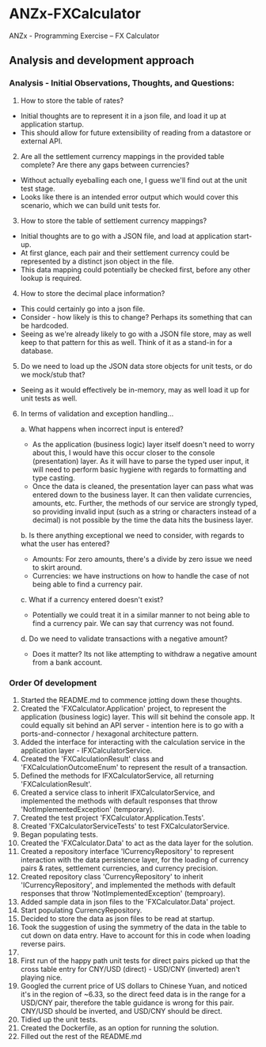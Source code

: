 # ANZx-FXCalculator
ANZx - Programming Exercise – FX Calculator


## Analysis and development approach

### Analysis - Initial Observations, Thoughts, and Questions:
1. How to store the table of rates?
- Initial thoughts are to represent it in a json file, and load it up at application startup.
- This should allow for future extensibility of reading from a datastore or external API.

2. Are all the settlement currency mappings in the provided table complete? Are there any gaps between currencies?
- Without actually eyeballing each one, I guess we'll find out at the unit test stage.
- Looks like there is an intended error output which would cover this scenario, which we can build unit tests for.

3. How to store the table of settlement currency mappings?
- Initial thoughts are to go with a JSON file, and load at application start-up.
- At first glance, each pair and their settlement currency could be represented by a distinct json object in the file. 
- This data mapping could potentially be checked first, before any other lookup is required.

4. How to store the decimal place information?
- This could certainly go into a json file.
- Consider - how likely is this to change? Perhaps its something that can be hardcoded.
- Seeing as we're already likely to go with a JSON file store, may as well keep to that pattern for this as well. Think of it as a stand-in for a database.

5. Do we need to load up the JSON data store objects for unit tests, or do we mock/stub that?
- Seeing as it would effectively be in-memory, may as well load it up for unit tests as well.

6. In terms of validation and exception handling... 
    
    a. What happens when incorrect input is entered?
    - As the application (business logic) layer itself doesn't need to worry about this, I would have this occur closer to the console (presentation) layer. As it will have to parse the typed user input, it will need to perform basic hygiene with regards to formatting and type casting.
    - Once the data is cleaned, the presentation layer can pass what was entered down to the business layer. It can then validate currencies, amounts, etc. Further, the methods of our service are strongly typed, so providing invalid input (such as a string or characters instead of a decimal) is not possible by the time the data hits the business layer.

    b. Is there anything exceptional we need to consider, with regards to what the user has entered?
    - Amounts: For zero amounts, there's a divide by zero issue we need to skirt around.
    - Currencies: we have instructions on how to handle the case of not being able to find a currency pair.

    c. What if a currency entered doesn't exist?
    - Potentially we could treat it in a similar manner to not being able to find a currency pair. We can say that currency was not found.

    d. Do we need to validate transactions with a negative amount?
    - Does it matter? Its not like attempting to withdraw a negative amount from a bank account.




### Order Of development
1. Started the README.md to commence jotting down these thoughts.
2. Created the 'FXCalculator.Application' project, to represent the application (business logic) layer. This will sit behind the console app. It could equally sit behind an API server - intention here is to go with a ports-and-connector / hexagonal architecture pattern.
3. Added the interface for interacting with the calculation service in the application layer - IFXCalculatorService.
4. Created the 'FXCalculationResult' class and 'FXCalculationOutcomeEnum' to represent the result of a transaction.
5. Defined the methods for IFXCalculatorService, all returning 'FXCalculationResult'.
6. Created a service class to inherit IFXCalculatorService, and implemented the methods with default responses that throw 'NotImplementedException' (temporary).
7. Created the test project 'FXCalculator.Application.Tests'.
8. Created 'FXCalculatorServiceTests' to test FXCalculatorService.
9. Began populating tests.
10. Created the 'FXCalculator.Data' to act as the data layer for the solution.
11. Created a repository interface 'ICurrencyRepository' to represent interaction with the data persistence layer, for the loading of currency pairs & rates, settlement currencies, and currency precision.
12. Created repository class 'CurrencyRepository' to inherit 'ICurrencyRepository', and implemented the methods with default responses that throw 'NotImplementedException' (temproary).
13. Added sample data in json files to the 'FXCalculator.Data' project.
14. Start populating CurrencyRepository.
15. Decided to store the data as json files to be read at startup.
16. Took the suggestion of using the symmetry of the data in the table to cut down on data entry. Have to account for this in code when loading reverse pairs.
13. 
14. First run of the happy path unit tests for direct pairs picked up that the cross table entry for CNY/USD (direct) - USD/CNY (inverted) aren't playing nice. 
15. Googled the current price of US dollars to Chinese Yuan, and noticed it's in the region of ~6.33, so the direct feed data is in the range for a USD/CNY pair, therefore the table guidance is wrong for this pair. CNY/USD should be inverted, and USD/CNY should be direct.
15. Tidied up the unit tests.
16. Created the Dockerfile, as an option for running the solution.
17. Filled out the rest of the README.md